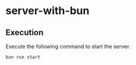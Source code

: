 # server-with-bun

## Execution

Execute the following command to start the server.

```bash
bun run start
```